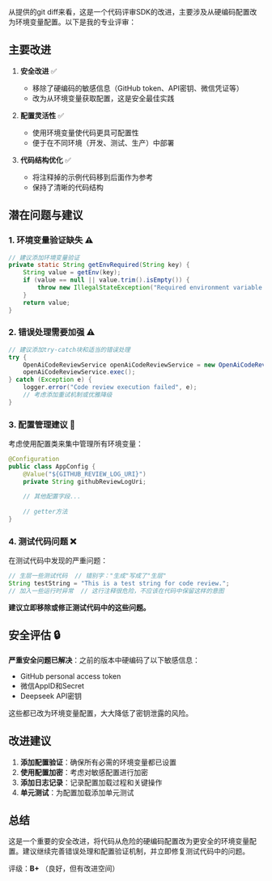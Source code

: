 从提供的git diff来看，这是一个代码评审SDK的改进，主要涉及从硬编码配置改为环境变量配置。以下是我的专业评审：

## 主要改进

1. **安全改进** ✅
   - 移除了硬编码的敏感信息（GitHub token、API密钥、微信凭证等）
   - 改为从环境变量获取配置，这是安全最佳实践

2. **配置灵活性** ✅
   - 使用环境变量使代码更具可配置性
   - 便于在不同环境（开发、测试、生产）中部署

3. **代码结构优化** ✅
   - 将注释掉的示例代码移到后面作为参考
   - 保持了清晰的代码结构

## 潜在问题与建议

### 1. 环境变量验证缺失 ⚠️
```java
// 建议添加环境变量验证
private static String getEnvRequired(String key) {
    String value = getEnv(key);
    if (value == null || value.trim().isEmpty()) {
        throw new IllegalStateException("Required environment variable '" + key + "' is not set");
    }
    return value;
}
```

### 2. 错误处理需要加强 ⚠️
```java
// 建议添加try-catch块和适当的错误处理
try {
    OpenAiCodeReviewService openAiCodeReviewService = new OpenAiCodeReviewService(gitCommandInfo, gitCommand, deepseekAI, weiXin);
    openAiCodeReviewService.exec();
} catch (Exception e) {
    logger.error("Code review execution failed", e);
    // 考虑添加重试机制或优雅降级
}
```

### 3. 配置管理建议 🚀
考虑使用配置类来集中管理所有环境变量：
```java
@Configuration
public class AppConfig {
    @Value("${GITHUB_REVIEW_LOG_URI}")
    private String githubReviewLogUri;
    
    // 其他配置字段...
    
    // getter方法
}
```

### 4. 测试代码问题 ❌
在测试代码中发现的严重问题：
```java
// 生层一些测试代码  // 错别字："生成"写成了"生层"
String testString = "This is a test string for code review.";
// 加入一些运行时异常  // 这行注释很危险，不应该在代码中保留这样的意图
```

**建议立即移除或修正测试代码中的这些问题。**

## 安全评估 🔒

**严重安全问题已解决**：之前的版本中硬编码了以下敏感信息：
- GitHub personal access token
- 微信AppID和Secret
- Deepseek API密钥

这些都已改为环境变量配置，大大降低了密钥泄露的风险。

## 改进建议

1. **添加配置验证**：确保所有必需的环境变量都已设置
2. **使用配置加密**：考虑对敏感配置进行加密
3. **添加日志记录**：记录配置加载过程和关键操作
4. **单元测试**：为配置加载添加单元测试

## 总结

这是一个重要的安全改进，将代码从危险的硬编码配置改为更安全的环境变量配置。建议继续完善错误处理和配置验证机制，并立即修复测试代码中的问题。

评级：**B+** （良好，但有改进空间）